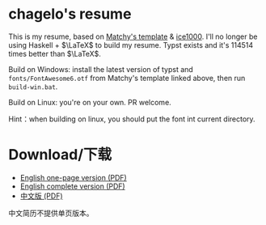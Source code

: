 # chagelo's resume

This is my resume, based on [Matchy's template](https://github.com/matchy233/typst-chi-cv-template) & [ice1000](https://github.com/ice1000/resume).
I'll no longer be using Haskell + $\LaTeX$ to build my resume. Typst exists and it's 114514 times better than $\LaTeX$.

Build on Windows: install the latest version of typst and `fonts/FontAwesome6.otf` from Matchy's template linked above, then run `build-win.bat`.

Build on Linux: you're on your own. PR welcome.


Hint：when building on linux, you should put the font int current directory.

# Download/下载

+ [English one-page version (PDF)](./resume.pdf)
+ [English complete version (PDF)](./resume-elab.pdf)
+ [中文版 (PDF)](./resume-cn.pdf)

中文简历不提供单页版本。

